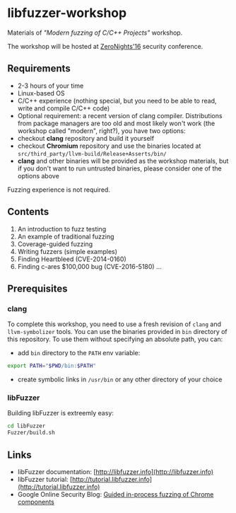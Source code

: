 # libfuzzer-workshop
Materials of *"Modern fuzzing of C/C++ Projects"* workshop.

The workshop will be hosted at [ZeroNights'16] security conference.

## Requirements

* 2-3 hours of your time
* Linux-based OS
* C/C++ experience (nothing special, but you need to be able to read, write and
compile C/C++ code)
* Optional requirement: a recent version of clang compiler. Distributions from
package managers are too old and most likely won't work (the workshop
called "modern", right?), you have two options:
 * checkout **clang** repository and build it yourself
 * checkout **Chromium** repository and use the binaries located at
`src/third_party/llvm-build/Release+Asserts/bin/`
* **clang** and other binaries will be provided as the workshop materials, but if
you don't want to run untrusted binaries, please consider one of the options
above

Fuzzing experience is not required.

## Contents
1. An introduction to fuzz testing
2. An example of traditional fuzzing
3. Coverage-guided fuzzing
4. Writing fuzzers (simple examples)
5. Finding Heartbleed (CVE-2014-0160)
6. Finding c-ares $100,000 bug (CVE-2016-5180)
...

## Prerequisites

### clang

To complete this workshop, you need to use a fresh revision of `clang` and
`llvm-symbolizer` tools. You can use the binaries provided in `bin` directory of
this repository. To use them without specifying an absolute path, you can:
* add `bin` directory to the `PATH` env variable:
```bash
export PATH="$PWD/bin:$PATH"
```
* create symbolic links in `/usr/bin` or any other directory of your choice

### libFuzzer
Building libFuzzer is extreemly easy:
```bash
cd libFuzzer
Fuzzer/build.sh
```


## Links

* libFuzzer documentation: [http://libfuzzer.info](http://libfuzzer.info)
* libFuzzer tutorial: [http://tutorial.libfuzzer.info](http://tutorial.libfuzzer.info)
* Google Online Security Blog: [Guided in-process fuzzing of Chrome components](https://security.googleblog.com/2016/08/guided-in-process-fuzzing-of-chrome.html)


[ZeroNights'16]: https://2016.zeronights.org/program/workshops/#ws1

